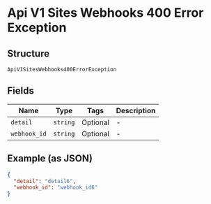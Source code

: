 
# Api V1 Sites Webhooks 400 Error Exception

## Structure

`ApiV1SitesWebhooks400ErrorException`

## Fields

| Name | Type | Tags | Description |
|  --- | --- | --- | --- |
| `detail` | `string` | Optional | - |
| `webhook_id` | `string` | Optional | - |

## Example (as JSON)

```json
{
  "detail": "detail6",
  "webhook_id": "webhook_id6"
}
```

